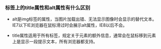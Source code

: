 ### 标签上的title属性和alt属性有什么区别
- alt是img标签的属性，当图片加载出错、无法显示图像时会显示的替代文本。IE7以下IE浏览器在鼠标滑过时会展示alt属性，IE8以后不会。

- title属性适用于所有标签，规定关于元素的额外信息，通常会在鼠标移到元素上是显示一段提示文本，所有浏览器都支持。